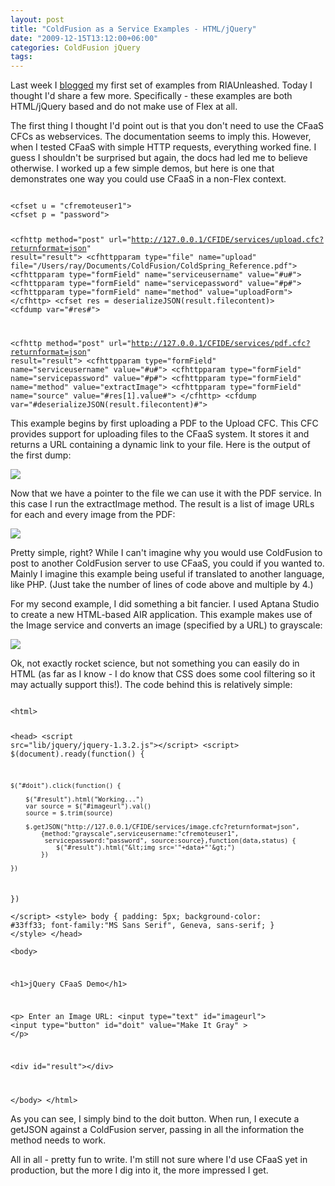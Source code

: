 ```yaml
---
layout: post
title: "ColdFusion as a Service Examples - HTML/jQuery"
date: "2009-12-15T13:12:00+06:00"
categories: ColdFusion jQuery 
tags: 
---
```


Last week I <a href="http://www.raymondcamden.com/index.cfm/2009/12/5/ColdFusion-as-a-Service-Examples--Images">blogged</a> my first set of examples from RIAUnleashed. Today I thought I'd share a few more. Specifically - these examples are both HTML/jQuery based and do not make use of Flex at all. 

The first thing I thought I'd point out is that you don't need to use the CFaaS CFCs as webservices. The documentation seems to imply this. However, when I tested CFaaS with simple HTTP requests, everything worked fine. I guess I shouldn't be surprised but again, the docs had led me to believe otherwise. I worked up a few simple demos, but here is one that demonstrates one way you could use CFaaS in a non-Flex context.

<code>
&lt;cfset u = "cfremoteuser1"&gt;
&lt;cfset p = "password"&gt;

&lt;cfhttp method="post" url="http://127.0.0.1/CFIDE/services/upload.cfc?returnformat=json" result="result"&gt;
	&lt;cfhttpparam type="file" name="upload" file="/Users/ray/Documents/ColdFusion/ColdSpring_Reference.pdf"&gt;
	&lt;cfhttpparam type="formField" name="serviceusername" value="#u#"&gt;
	&lt;cfhttpparam type="formField" name="servicepassword" value="#p#"&gt;
	&lt;cfhttpparam type="formField" name="method" value="uploadForm"&gt;
&lt;/cfhttp&gt;
&lt;cfset res = deserializeJSON(result.filecontent)&gt;
&lt;cfdump var="#res#"&gt;	

&lt;cfhttp method="post" url="http://127.0.0.1/CFIDE/services/pdf.cfc?returnformat=json" result="result"&gt;
	&lt;cfhttpparam type="formField" name="serviceusername" value="#u#"&gt;
	&lt;cfhttpparam type="formField" name="servicepassword" value="#p#"&gt;
	&lt;cfhttpparam type="formField" name="method" value="extractImage"&gt;
	&lt;cfhttpparam type="formField" name="source" value="#res[1].value#"&gt;
&lt;/cfhttp&gt;
&lt;cfdump var="#deserializeJSON(result.filecontent)#"&gt;
</code>

This example begins by first uploading a PDF to the Upload CFC. This CFC provides support for uploading files to the CFaaS system. It stores it and returns a URL containing a dynamic link to your file. Here is the output of the first dump:

<img src="https://static.raymondcamden.com/images/cfjedi/Picture 266.png" />

Now that we have a pointer to the file we can use it with the PDF service. In this case I run the extractImage method. The result is a list of image URLs for each and every image from the PDF:

<img src="https://static.raymondcamden.com/images/cfjedi/Picture 344.png" />

Pretty simple, right? While I can't imagine why you would use ColdFusion to post to another ColdFusion server to use CFaaS, you could if you wanted to. Mainly I imagine this example being useful if translated to another language, like PHP. (Just take the number of lines of code above and multiple by 4.)

For my second example, I did something a bit fancier. I used Aptana Studio to create a new HTML-based AIR application. This example makes use of the Image service and converts an image (specified by a URL) to grayscale:

<img src="https://static.raymondcamden.com/images/cfjedi/Picture 418.png" />

Ok, not exactly rocket science, but not something you can easily do in HTML (as far as I know - I do know that CSS does some cool filtering so it may actually support this!). The code behind this is relatively simple:

<code>
&lt;html&gt;
	
&lt;head&gt;
&lt;script src="lib/jquery/jquery-1.3.2.js"&gt;&lt;/script&gt;
&lt;script&gt;
$(document).ready(function() {

	$("#doit").click(function() {

		$("#result").html("Working...")
		var source = $("#imageurl").val()
		source = $.trim(source)
				
		$.getJSON("http://127.0.0.1/CFIDE/services/image.cfc?returnformat=json", 
			{method:"grayscale",serviceusername:"cfremoteuser1", 
			 servicepassword:"password", source:source},function(data,status) { 
				$("#result").html("&lt;img src='"+data+"'&gt;")
			})	
		
	})
})	
&lt;/script&gt;
&lt;style&gt;
body {
	padding: 5px;
	background-color: #33ff33;
	font-family:"MS Sans Serif", Geneva, sans-serif;
}
&lt;/style&gt;
&lt;/head&gt;	
&lt;body&gt;
	
&lt;h1&gt;jQuery CFaaS Demo&lt;/h1&gt;	

&lt;p&gt;
Enter an Image URL: &lt;input type="text" id="imageurl"&gt; &lt;input type="button" id="doit" value="Make It Gray" &gt;
&lt;/p&gt;

&lt;div id="result"&gt;&lt;/div&gt;

&lt;/body&gt;
&lt;/html&gt;
</code>

As you can see, I simply bind to the doit button. When run, I execute a getJSON against a ColdFusion server, passing in all the information the method needs to work. 

All in all - pretty fun to write. I'm still not sure where I'd use CFaaS yet in production, but the more I dig into it, the more impressed I get.